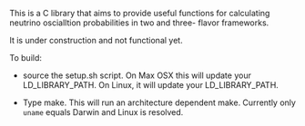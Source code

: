 This is a C library that aims to provide useful functions for 
calculating neutrino oscialltion probabilities in two and three-
flavor frameworks. 

It is under construction and not functional yet.

To build:

* source the setup.sh script. On Max OSX this will update your LD_LIBRARY_PATH.
On Linux, it will update your LD_LIBRARY_PATH.

* Type make. This will run an architecture dependent make. Currently only `uname` equals Darwin and Linux is resolved.

